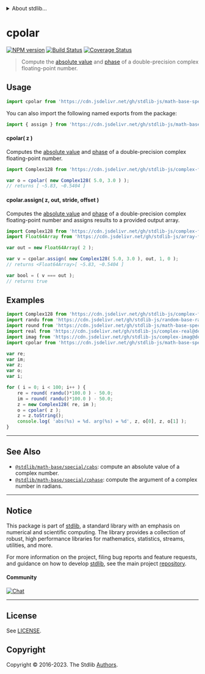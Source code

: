 <!--

@license Apache-2.0

Copyright (c) 2018 The Stdlib Authors.

Licensed under the Apache License, Version 2.0 (the "License");
you may not use this file except in compliance with the License.
You may obtain a copy of the License at

   http://www.apache.org/licenses/LICENSE-2.0

Unless required by applicable law or agreed to in writing, software
distributed under the License is distributed on an "AS IS" BASIS,
WITHOUT WARRANTIES OR CONDITIONS OF ANY KIND, either express or implied.
See the License for the specific language governing permissions and
limitations under the License.

-->


<details>
  <summary>
    About stdlib...
  </summary>
  <p>We believe in a future in which the web is a preferred environment for numerical computation. To help realize this future, we've built stdlib. stdlib is a standard library, with an emphasis on numerical and scientific computation, written in JavaScript (and C) for execution in browsers and in Node.js.</p>
  <p>The library is fully decomposable, being architected in such a way that you can swap out and mix and match APIs and functionality to cater to your exact preferences and use cases.</p>
  <p>When you use stdlib, you can be absolutely certain that you are using the most thorough, rigorous, well-written, studied, documented, tested, measured, and high-quality code out there.</p>
  <p>To join us in bringing numerical computing to the web, get started by checking us out on <a href="https://github.com/stdlib-js/stdlib">GitHub</a>, and please consider <a href="https://opencollective.com/stdlib">financially supporting stdlib</a>. We greatly appreciate your continued support!</p>
</details>

# cpolar

[![NPM version][npm-image]][npm-url] [![Build Status][test-image]][test-url] [![Coverage Status][coverage-image]][coverage-url] <!-- [![dependencies][dependencies-image]][dependencies-url] -->

> Compute the [absolute value][@stdlib/math/base/special/cabs] and [phase][@stdlib/math/base/special/cphase] of a double-precision complex floating-point number.

<section class="intro">

</section>

<!-- /.intro -->



<section class="usage">

## Usage

```javascript
import cpolar from 'https://cdn.jsdelivr.net/gh/stdlib-js/math-base-special-cpolar@v0.1.0-deno/mod.js';
```

You can also import the following named exports from the package:

```javascript
import { assign } from 'https://cdn.jsdelivr.net/gh/stdlib-js/math-base-special-cpolar@v0.1.0-deno/mod.js';
```

#### cpolar( z )

Computes the [absolute value][@stdlib/math/base/special/cabs] and [phase][@stdlib/math/base/special/cphase] of a double-precision complex floating-point number.

```javascript
import Complex128 from 'https://cdn.jsdelivr.net/gh/stdlib-js/complex-float64@deno/mod.js';

var o = cpolar( new Complex128( 5.0, 3.0 ) );
// returns [ ~5.83, ~0.5404 ]
```

#### cpolar.assign( z, out, stride, offset )

Computes the [absolute value][@stdlib/math/base/special/cabs] and [phase][@stdlib/math/base/special/cphase] of a double-precision complex floating-point number and assigns results to a provided output array.

```javascript
import Complex128 from 'https://cdn.jsdelivr.net/gh/stdlib-js/complex-float64@deno/mod.js';
import Float64Array from 'https://cdn.jsdelivr.net/gh/stdlib-js/array-float64@deno/mod.js';

var out = new Float64Array( 2 );

var v = cpolar.assign( new Complex128( 5.0, 3.0 ), out, 1, 0 );
// returns <Float64Array>[ ~5.83, ~0.5404 ]

var bool = ( v === out );
// returns true
```

</section>

<!-- /.usage -->

<section class="examples">

## Examples

<!-- eslint no-undef: "error" -->

```javascript
import Complex128 from 'https://cdn.jsdelivr.net/gh/stdlib-js/complex-float64@deno/mod.js';
import randu from 'https://cdn.jsdelivr.net/gh/stdlib-js/random-base-randu@deno/mod.js';
import round from 'https://cdn.jsdelivr.net/gh/stdlib-js/math-base-special-round@deno/mod.js';
import real from 'https://cdn.jsdelivr.net/gh/stdlib-js/complex-real@deno/mod.js';
import imag from 'https://cdn.jsdelivr.net/gh/stdlib-js/complex-imag@deno/mod.js';
import cpolar from 'https://cdn.jsdelivr.net/gh/stdlib-js/math-base-special-cpolar@v0.1.0-deno/mod.js';

var re;
var im;
var z;
var o;
var i;

for ( i = 0; i < 100; i++ ) {
    re = round( randu()*100.0 ) - 50.0;
    im = round( randu()*100.0 ) - 50.0;
    z = new Complex128( re, im );
    o = cpolar( z );
    z = z.toString();
    console.log( 'abs(%s) = %d. arg(%s) = %d', z, o[0], z, o[1] );
}
```

</section>

<!-- /.examples -->

<!-- C interface documentation. -->



<!-- Section for related `stdlib` packages. Do not manually edit this section, as it is automatically populated. -->

<section class="related">

* * *

## See Also

-   <span class="package-name">[`@stdlib/math-base/special/cabs`][@stdlib/math/base/special/cabs]</span><span class="delimiter">: </span><span class="description">compute an absolute value of a complex number.</span>
-   <span class="package-name">[`@stdlib/math-base/special/cphase`][@stdlib/math/base/special/cphase]</span><span class="delimiter">: </span><span class="description">compute the argument of a complex number in radians.</span>

</section>

<!-- /.related -->

<!-- Section for all links. Make sure to keep an empty line after the `section` element and another before the `/section` close. -->


<section class="main-repo" >

* * *

## Notice

This package is part of [stdlib][stdlib], a standard library with an emphasis on numerical and scientific computing. The library provides a collection of robust, high performance libraries for mathematics, statistics, streams, utilities, and more.

For more information on the project, filing bug reports and feature requests, and guidance on how to develop [stdlib][stdlib], see the main project [repository][stdlib].

#### Community

[![Chat][chat-image]][chat-url]

---

## License

See [LICENSE][stdlib-license].


## Copyright

Copyright &copy; 2016-2023. The Stdlib [Authors][stdlib-authors].

</section>

<!-- /.stdlib -->

<!-- Section for all links. Make sure to keep an empty line after the `section` element and another before the `/section` close. -->

<section class="links">

[npm-image]: http://img.shields.io/npm/v/@stdlib/math-base-special-cpolar.svg
[npm-url]: https://npmjs.org/package/@stdlib/math-base-special-cpolar

[test-image]: https://github.com/stdlib-js/math-base-special-cpolar/actions/workflows/test.yml/badge.svg?branch=v0.1.0
[test-url]: https://github.com/stdlib-js/math-base-special-cpolar/actions/workflows/test.yml?query=branch:v0.1.0

[coverage-image]: https://img.shields.io/codecov/c/github/stdlib-js/math-base-special-cpolar/main.svg
[coverage-url]: https://codecov.io/github/stdlib-js/math-base-special-cpolar?branch=main

<!--

[dependencies-image]: https://img.shields.io/david/stdlib-js/math-base-special-cpolar.svg
[dependencies-url]: https://david-dm.org/stdlib-js/math-base-special-cpolar/main

-->

[chat-image]: https://img.shields.io/gitter/room/stdlib-js/stdlib.svg
[chat-url]: https://app.gitter.im/#/room/#stdlib-js_stdlib:gitter.im

[stdlib]: https://github.com/stdlib-js/stdlib

[stdlib-authors]: https://github.com/stdlib-js/stdlib/graphs/contributors

[umd]: https://github.com/umdjs/umd
[es-module]: https://developer.mozilla.org/en-US/docs/Web/JavaScript/Guide/Modules

[deno-url]: https://github.com/stdlib-js/math-base-special-cpolar/tree/deno
[umd-url]: https://github.com/stdlib-js/math-base-special-cpolar/tree/umd
[esm-url]: https://github.com/stdlib-js/math-base-special-cpolar/tree/esm
[branches-url]: https://github.com/stdlib-js/math-base-special-cpolar/blob/main/branches.md

[stdlib-license]: https://raw.githubusercontent.com/stdlib-js/math-base-special-cpolar/main/LICENSE

[@stdlib/math/base/special/cabs]: https://github.com/stdlib-js/math-base-special-cabs/tree/deno

[@stdlib/math/base/special/cphase]: https://github.com/stdlib-js/math-base-special-cphase/tree/deno

<!-- <related-links> -->

<!-- </related-links> -->

</section>

<!-- /.links -->
